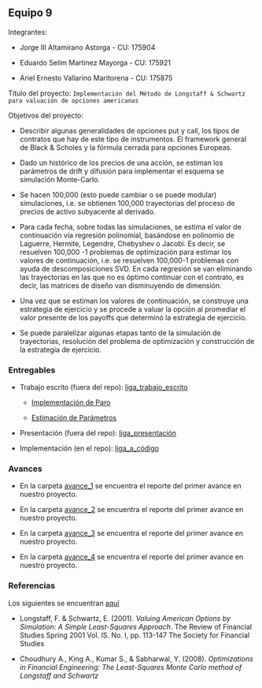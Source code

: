 ## Equipo 9

Integrantes:

* Jorge III Altamirano Astorga - CU: 175904

* Eduardo Selim Martinez Mayorga - CU: 175921

* Ariel Ernesto Vallarino Maritorena - CU: 175875

Título del proyecto: `Implementación del Método de Longstaff & Schwartz para valuación de opciones americanas`

Objetivos del proyecto: 

* Describir algunas generalidades de opciones put y call, los tipos de contratos que hay de este tipo de instrumentos. El framework general de Black & Scholes y la fórmula cerrada para opciones Europeas.

* Dado un histórico de los precios de una acción, se estiman los parámetros de drift y difusión para implementar el esquema se simulación Monte-Carlo.

* Se hacen 100,000 (esto puede cambiar o se puede modular) simulaciones, i.e. se obtienen 100,000 trayectorias del proceso de precios de activo subyacente al derivado.

* Para cada fecha, sobre todas las simulaciones, se estima el valor de continuación vía regresión polinomial, basándose en polinomio de Laguerre, Hermite, Legendre, Chebyshev o Jacobi. Es decir, se resuelven 100,000 -1 problemas de optimización para estimar los valores de continuación, i.e. se resuelven 100,000-1 problemas con ayuda de descomposiciones SVD. En cada regresión se van eliminando las trayectorias en las que no es óptimo continuar con el contrato, es decir, las matrices de diseño van disminuyendo de dimensión.

* Una vez que se estiman los valores de continuación, se construye una estrategia de ejercicio y se procede a valuar la opción al promediar el valor presente de los payoffs que determinó la estrategia de ejercicio.

* Se puede paralelizar algunas etapas tanto de la simulación de trayectorias, resolución del problema de optimización y construcción de la estrategia de ejercicio.

### Entregables

* Trabajo escrito (fuera del repo): [liga_trabajo_escrito](https://www.dropbox.com/s/g3lkrbgdhd65od6/proyecto-final.pdf?dl=0)

	* [Implementación de Paro](https://www.dropbox.com/s/pfarddbjlv2tc5z/implementacion_paro.pdf?dl=0)

	* [Estimación de Parámetros](https://www.dropbox.com/s/njszo4jprkzxhz6/estimacion_parametros_edp.pdf?dl=0)

* Presentación (fuera del repo): [liga_presentación](https://www.dropbox.com/s/lqb1b5ryh5q33gp/presentacion.pdf?dl=0)

* Implementación (en el repo): [liga_a_código](src) 

### Avances

* En la carpeta [avance_1](avance_1) se encuentra el reporte del primer avance en nuestro proyecto. 

* En la carpeta [avance_2](avance_2) se encuentra el reporte del primer avance en nuestro proyecto. 

* En la carpeta [avance_3](avance_3) se encuentra el reporte del primer avance en nuestro proyecto. 

* En la carpeta [avance_4](avance_4) se encuentra el reporte del primer avance en nuestro proyecto. 

### Referencias 


Los siguientes se encuentran [aquí](https://www.dropbox.com/sh/vsak8w3gols8mjo/AABaZTxvpzWnIwSlOZvfYUcAa?dl=0)

* Longstaff, F. & Schwartz, E. (2001). _Valuing American Options by Simulation: A Simple Least-Squares Approach_. The Review of Financial Studies Spring 2001 Vol. IS. No. I, pp. 113-147 The Society for Financial Studies

* Choudhury A., King A., Kumar S., & Sabharwal, Y. (2008). _Optimizations in Financial Engineering: The Least-Squares Monte Carlo method of Longstaff and Schwartz_


